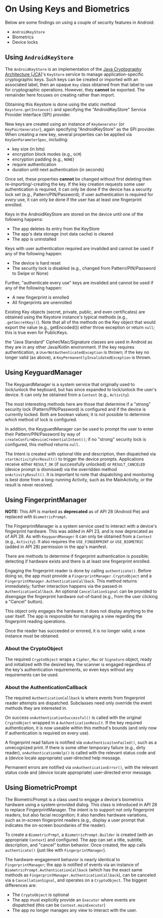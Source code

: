 # On Using Keys and Biometrics #

Below are some findings on using a couple of security features in Android:

* `AndroidKeyStore`
* Biometrics
* Device locks

## Using `AndroidKeyStore` ##

The `AndroidKeyStore` is an implementation of the [Java Cryptography Architecture (JCA)](https://docs.oracle.com/javase/8/docs/technotes/guides/security/crypto/CryptoSpec.html)'s `KeyStore` service to manage application-specific cryptographic keys.  Such keys can be created or imported with an associated label, then an opaque `Key` class obtained from that label to use for cryptographic operations.  However, they **cannot** be exported.  The remainder here focuses on creating rather than import.

Obtaining this Keystore is done using the static method `Keystore.getInstance()` and specifying the "AndroidKeyStore" Service Provider Interface (SPI) provider.

New keys are created using an instance of `KeyGenerator` (or `KeyPairGenerator`), again specifying "AndroidKeyStore" as the SPI provider.  When creating a new key, several properties can be applied via `KeyGenParameterSpec`, including:

* key size (in bits)
* encryption block modes (e.g., `GCM`)
* encryption padding (e.g., `NONE`) 
* require authentication
* duration until next authentication (in seconds)

Once set, these properties **cannot** be changed without first deleting then re-importing/-creating the key.  If the key creation requests some user authentication is required, it can only be done if the device has a security lock set (e.g., Pattern/PIN/Password); if user authentication is required for *every* use, it can only be done if the user has at least one fingerprint enrolled.

Keys in the AndroidKeyStore are stored on the device until one of the following happens:

* The app deletes its entry from the KeyStore
* The app's data storage (not data cache) is cleared
* The app is uninstalled

Keys with user authentication required are invalided and cannot be used if any of the following happen:

* The device is hard reset
* The security lock is disabled (e.g., changed from Pattern/PIN/Password to Swipe or None)

Further, "authenticate every use" keys are invalided and cannot be used if any of the following happen:

* A new fingerprint is enrolled
* All fingerprints are unenrolled

Existing Key objects (secret, private, public, and even certificates) are obtained using the Keystore instance's typical methods (e.g., `.getSecretKey()`).  Note that all of the methods on the Key object that would export the value (e.g., getEncoded()) either throw exception or return `null`; this is true even for PublicKeys.

the "Java Standard" Cipher/Mac/Signature classes are used in Android as they are in any other Java/Kotlin environment.  If the key requires authentication, a `UserNotAuthenticatedException` is thrown; if the key no longer valid (as above), a `KeyPermanentlyInvalidatedException` is thrown.

## Using KeyguardManager

The KeyguardManager is a system service that originally used to lock/unlock the keyboard, but has since expanded to lock/unlock the user's device.  It can only be obtained from a `Context` (e.g., `Activity`).

The most interesting methods here are those that determine if a "strong" security lock (Pattern/PIN/Password) is configured and if the device is currently locked.  Both are boolean values; it is not possible to determine _which_ method of lock is configured.

In addition, the KeyguardManager can be used to prompt the user to enter their Pattern/PIN/Password by way of `createConfirmDeviceCredentialIntent()`; if no "strong" security lock is configured, this method returns `null`.

The Intent is created with optional title and description, then dispatched via `startActivityForResult()` to trigger the device prompts.  Applications receive either `RESULT_OK` (if successfully unlocked) or `RESULT_CANCELED` (device prompt is dismissed) via the overridden method `onActivityResult()`.  It is important to note that dispatching and monitoring is best done from a long-running Activity, such as the MainActivity, or the result is never received.

## Using FingerprintManager

**NOTE:** This API is marked as **deprecated** as of API 28 (Android Pie) and replaced with `BiometricPrompt`.

The FingerprintManager is a system service used to interact with a device's fingerprint hardware.  This was added in API 23, and is now deprecated as of API 28.  As with `KeyguardManager` it can only be obtained from a `Context` (e.g., `Activity`).  It also requires the `USE_FINGERPRINT` or `USE_BIOMETRIC` (added in API 28) permission in the app's manifest.

There are methods to determine if fingerprint authentication is possible; detecting if hardware exists and there is at least one fingerprint enrolled.

Engaging the fingerprint reader is done by calling `authenticate()`.  Before doing so, the app must provide a `FingerprintManager.CryptoObject` and a `FingerprintManager.AuthenticationCallback`.  This method returns immediately; further interaction happens via the passed-in `AuthenticationCallback`.  An optional `CancellationSignal` can be provided to disengage the fingerprint hardware out-of-band (e.g., from the user clicking a "Cancel" button).

This object only engages the hardware; it does not display anything to the user itself.  The app is responsible for managing a view regarding the fingerprint reading operations.

Once the reader has succeeded or errored, it is no longer valid; a new instance must be obtained.

### About the CryptoObject

The required `CryptoObject` wraps a `Cipher`, `Mac` or `Signature` object, ready and initialized with the desired key. the scanner is engaged regardless of the key's authentication requirements, so even keys without any requirements can be used.

### About the AuthenticationCallback

The required `AuthenticationCallback` is where events from fingerprint reader attempts are dispatched.  Subclasses need only override the event methods they are interested in.

On success `onAuthenticationSuccessful()` is called with the original `CryptoObject` wrapped in a `AuthenticationResult`.  If the key required authentication, it is now useable within this method's bounds (and only now if authentication is required on every use).

A fingerprint read failure is notified via `onAuthenticaitonFailed()`, such as a unrecognized print.  If there is some other temporary failure (e.g., dirty reader), `onAuthenticationHelp()` is called with the relevant status code and a (device locale appropriate) user-directed help message.

Permanent errors are notified via `onAuthenticationError()`, with the relevant status code and (device locale appropriate) user-directed error message.

## Using BiometricPrompt

The BiometricPrompt is a class used to engage a device's biometrics hardware using a system-provided dialog.  This class is introduced in API 28 to replace FingerprintManager.  The intent is to support not only fingerprint readers, but also facial recognition; it also handles hardware variations, such as in-screen fingerprint readers (e.g., display a user prompt that indicates the on-screen boundaries of the reader).

To create a `BiometricPrmpt`, a `BiometricPrompt.Builder` is created (with an appropriate `Context`) and configured.  The app can set a title, subtitle, description, and "cancel" button behavior.  Once created, the app calls `authenticate()` (just like with `FingerprintManager`).

The hardware-engagement behavior is nearly identical to `FingerprintManager`; the app is notified of events via an instance of `BiometricPrompt.AuthenticationCallback` (which has the exact same methods as `FingerprintManager.AuthenticationCallback`), can be canceled via a `CancellationSignal`, and operates on a `CryptoObject`.  The biggest differences are:

* The `CryptoObject` is optional
* The app must explicitly provide an `Executor` where events are dispatched (this can be `Context.mainExecutor`)
* The app no longer manages any view to interact with the user.

